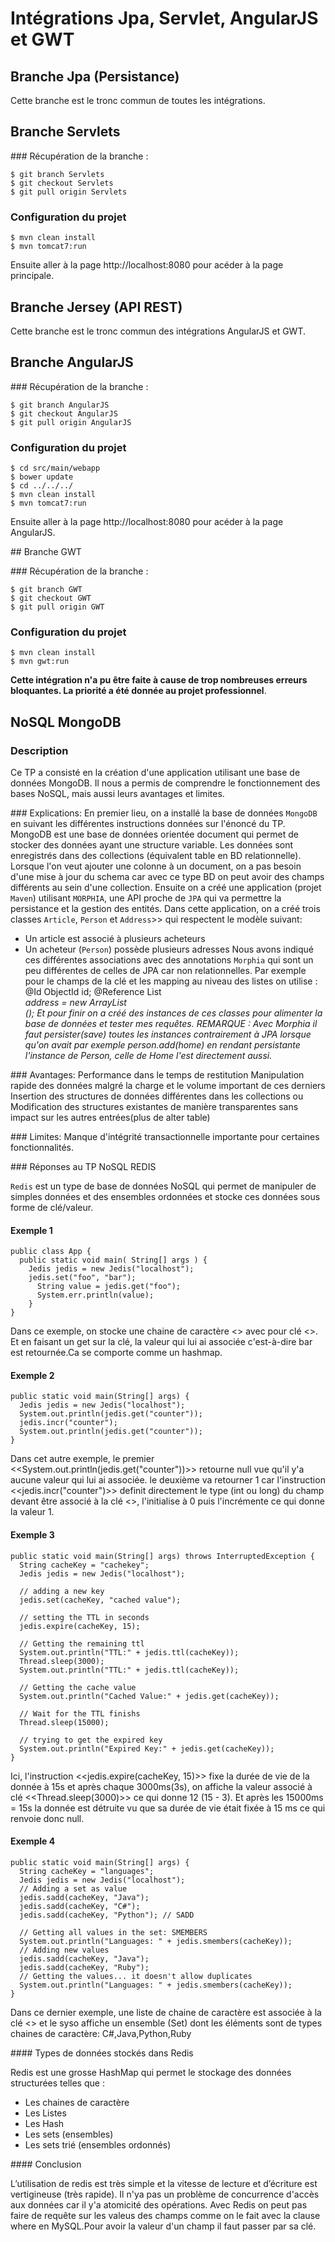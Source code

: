 # Intégrations Jpa, Servlet, AngularJS et GWT

## Branche Jpa (Persistance)

Cette branche est le tronc commun de toutes les intégrations.

## Branche Servlets

### Récupération de la branche :
  
    $ git branch Servlets
    $ git checkout Servlets
    $ git pull origin Servlets
    
### Configuration du projet

    $ mvn clean install
    $ mvn tomcat7:run
    
Ensuite aller à la page http://localhost:8080 pour acéder à la page principale.

## Branche Jersey (API REST)

Cette branche est le tronc commun des intégrations AngularJS et GWT.

## Branche AngularJS

### Récupération de la branche :

    $ git branch AngularJS
    $ git checkout AngularJS
    $ git pull origin AngularJS

### Configuration du projet

    $ cd src/main/webapp
    $ bower update
    $ cd ../../../
    $ mvn clean install
    $ mvn tomcat7:run
    
Ensuite aller à la page http://localhost:8080 pour acéder à la page AngularJS.
  
## Branche GWT

### Récupération de la branche :

    $ git branch GWT
    $ git checkout GWT
    $ git pull origin GWT

### Configuration du projet

    $ mvn clean install
    $ mvn gwt:run
    
__Cette intégration n'a pu être faite à cause de trop nombreuses erreurs bloquantes. La priorité a été donnée au projet professionnel__.

## NoSQL MongoDB

### Description
Ce TP a consisté en la création d'une application utilisant une base de données MongoDB. Il nous a permis de comprendre le fonctionnement des bases NoSQL, mais aussi leurs avantages et limites.

### Explications:
En premier lieu, on a installé la base de données `MongoDB` en suivant les différentes instructions données sur l'énoncé du TP. MongoDB est une base de données orientée document qui permet de stocker des données ayant une structure variable. Les données sont enregistrés dans des collections (équivalent table en BD relationnelle). Lorsque l'on veut ajouter une colonne à un document, on a pas besoin d'une mise à jour du schema car avec ce type BD on peut avoir des champs différents au sein d'une collection. Ensuite on a créé une application (projet `Maven`) utilisant `MORPHIA`, une API proche de `JPA` qui va permettre la persistance et la gestion des entités. Dans cette application, on a créé trois classes `Article`, `Person` et `Address`>> qui respectent le modèle suivant:
  - Un article est associé à plusieurs acheteurs
  - Un acheteur (`Person`) possède plusieurs adresses
Nous avons indiqué ces différentes associations avec des annotations `Morphia` qui sont un peu différentes de celles de JPA car non relationnelles. Par exemple pour le champs de la clé et les mapping au niveau des listes on utilise :
     @Id
     ObjectId id;
     @Reference
     List<Address> address = new ArrayList<Address>();
Et pour finir on a créé des instances de ces classes pour alimenter la base de données et tester mes requêtes.
REMARQUE : Avec Morphia il faut persister(save) toutes les instances contrairement à JPA lorsque qu'on avait par exemple person.add(home) en rendant persistante l'instance de Person, celle de Home l'est directement aussi.

### Avantages:
Performance dans le temps de restitution
Manipulation rapide des données malgré la charge et le volume important de ces derniers
Insertion des structures de données différentes dans les collections ou Modification des structures existantes de manière transparentes sans impact sur les autres entrées(plus de alter table)

### Limites:
Manque d'intégrité transactionnelle importante pour certaines fonctionnalités.

### Réponses au TP NoSQL REDIS

`Redis` est un type de base de données NoSQL qui permet de manipuler de simples données et des ensembles ordonnées et stocke ces données sous forme de clé/valeur.

#### Exemple 1
    public class App {
      public static void main( String[] args ) {
        Jedis jedis = new Jedis("localhost");
        jedis.set("foo", "bar");
          String value = jedis.get("foo");
          System.err.println(value);    
        }
    }
Dans ce exemple, on stocke une chaine de caractère <<bar>> avec pour clé <<foo>>. Et en faisant un get sur la clé, la valeur qui lui ai associée c'est-à-dire bar est retournée.Ca se comporte comme un hashmap.

#### Exemple 2
    public static void main(String[] args) {  
      Jedis jedis = new Jedis("localhost");
      System.out.println(jedis.get("counter"));
      jedis.incr("counter");
      System.out.println(jedis.get("counter"));
    }
Dans cet autre exemple, le premier <<System.out.println(jedis.get("counter"))>> retourne null vue qu'il y'a aucune valeur qui lui ai associée. le deuxième va retourner 1 car l'instruction <<jedis.incr("counter")>> definit directement le type (int ou long) du champ devant être associé à la clé <<counter>>, l'initialise à 0 puis l'incrémente ce qui donne la valeur 1.

#### Exemple 3
    public static void main(String[] args) throws InterruptedException {
      String cacheKey = "cachekey";
      Jedis jedis = new Jedis("localhost");
      
      // adding a new key
      jedis.set(cacheKey, "cached value");
      
      // setting the TTL in seconds
      jedis.expire(cacheKey, 15);
      
      // Getting the remaining ttl
      System.out.println("TTL:" + jedis.ttl(cacheKey));
      Thread.sleep(3000);
      System.out.println("TTL:" + jedis.ttl(cacheKey));
      
      // Getting the cache value
      System.out.println("Cached Value:" + jedis.get(cacheKey));
      
      // Wait for the TTL finishs
      Thread.sleep(15000);
      
      // trying to get the expired key
      System.out.println("Expired Key:" + jedis.get(cacheKey));
    }
Ici, l'instruction <<jedis.expire(cacheKey, 15)>> fixe la durée de vie de la donnée à 15s et après chaque 3000ms(3s), on affiche la valeur associé à clé <<Thread.sleep(3000)>> ce qui donne 12 (15 - 3). Et après les 15000ms = 15s la donnée est détruite vu que sa durée de vie était fixée à 15 ms ce qui renvoie donc null.

#### Exemple 4
    public static void main(String[] args) {
      String cacheKey = "languages";
      Jedis jedis = new Jedis("localhost");
      // Adding a set as value
      jedis.sadd(cacheKey, "Java");
      jedis.sadd(cacheKey, "C#");
      jedis.sadd(cacheKey, "Python"); // SADD
  
      // Getting all values in the set: SMEMBERS
      System.out.println("Languages: " + jedis.smembers(cacheKey));
      // Adding new values
      jedis.sadd(cacheKey, "Java");
      jedis.sadd(cacheKey, "Ruby");
      // Getting the values... it doesn't allow duplicates
      System.out.println("Languages: " + jedis.smembers(cacheKey));
    }
Dans ce dernier exemple, une liste de chaine de caractère est associée à la clé <<cacheKey>> et le syso affiche un ensemble (Set) dont les éléments sont de types chaines de caractère: C#,Java,Python,Ruby


#### Types de données stockés dans Redis

Redis est une grosse HashMap qui permet le stockage des données structurées telles que :
  - Les chaines de caractère
  - Les Listes
  - Les Hash
  - Les sets (ensembles)
  - Les sets trié (ensembles ordonnés)

#### Conclusion

L’utilisation de redis est très simple et la vitesse de lecture et d’écriture est vertigineuse (très rapide). Il n'ya pas un problème de concurrence d'accès aux données car il y'a atomicité des opérations.
Avec Redis on peut pas faire de requête sur les valeus des champs comme on le fait avec la clause where en MySQL.Pour avoir la valeur d'un champ il faut passer par sa clé.

